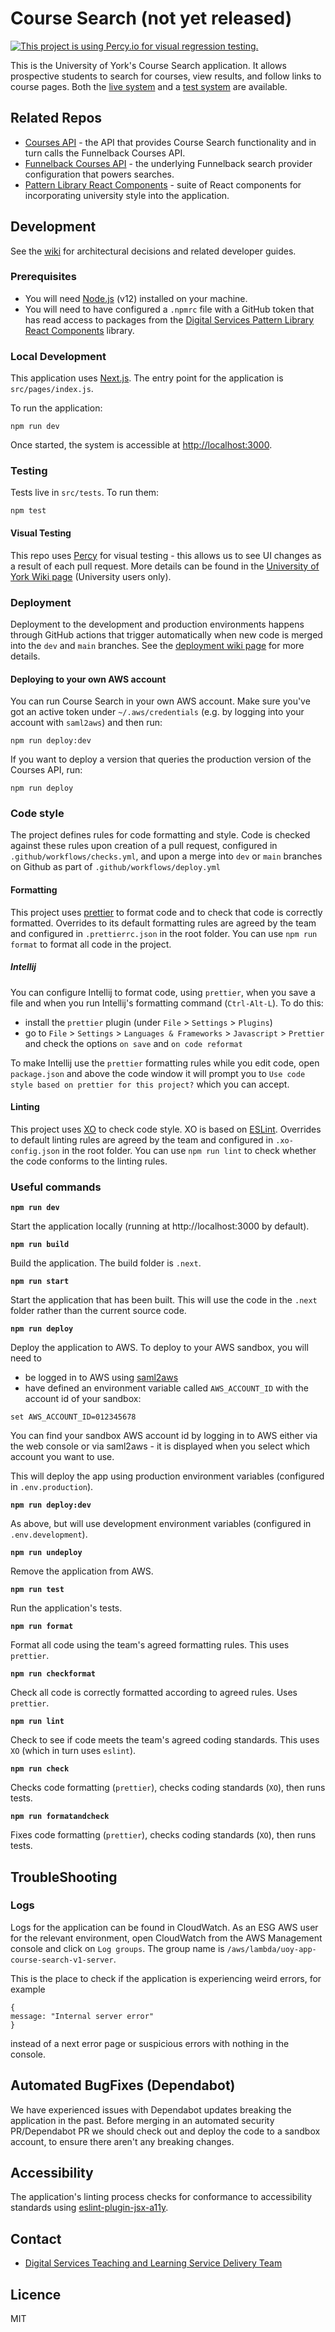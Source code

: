 # Course Search (not yet released)
[![This project is using Percy.io for visual regression testing.](https://percy.io/static/images/percy-badge.svg)](https://percy.io/ad91c322/uoy-app-course-search)

This is the University of York's Course Search application. It allows prospective students to search for courses,
view results, and follow links to course pages. 
Both the [live system](https://courses.app.york.ac.uk/) and a [test system](https://courses.dev.app.york.ac.uk/) are available.

## Related Repos

- [Courses API](https://github.com/university-of-york/uoy-api-courses) - the API that provides Course Search functionality and in turn calls the Funnelback Courses API.
- [Funnelback Courses API](https://github.com/university-of-york/uoy-config-funnelback-courses) - the underlying Funnelback search provider configuration that powers searches.
- [Pattern Library React Components](https://github.com/university-of-york/esg-lib-pattern-library-react-components) - suite of React components for incorporating university style into the application.


## Development

See the [wiki](https://github.com/university-of-york/uoy-app-course-search/wiki) for architectural decisions and related developer guides.

### Prerequisites

 - You will need [Node.js](https://nodejs.org/en/download/) (v12) installed on your machine.
 - You will need to have configured a `.npmrc` file with a GitHub token that has read access to packages from the [Digital Services Pattern Library React Components](https://github.com/university-of-york/esg-lib-pattern-library-react-components) library.

### Local Development

This application uses [Next.js](https://nextjs.org/). The entry point for the application is `src/pages/index.js`.

To run the application:

```
npm run dev
```

Once started, the system is accessible at [http://localhost:3000](http://localhost:3000).

### Testing

Tests live in `src/tests`. To run them:

```
npm test
```

#### Visual Testing 

This repo uses [Percy](https://percy.io/ad91c322/uoy-app-course-search) for visual testing - this allows us to see UI changes as a result of each pull request. More details can be found in the [University of York Wiki page](https://wiki.york.ac.uk/pages/viewpage.action?pageId=220921899) (University users only).

### Deployment

Deployment to the development and production environments happens through GitHub actions that trigger automatically when new code is merged into the `dev` and `main` branches. See the [deployment wiki page](https://github.com/university-of-york/uoy-app-course-search/wiki/Deployment) for more details.

#### Deploying to your own AWS account

You can run Course Search in your own AWS account. Make sure you've got an active token under `~/.aws/credentials` (e.g. by logging into your account with `saml2aws`) and then run:

```
npm run deploy:dev
```

If you want to deploy a version that queries the production version of the Courses API, run:

```
npm run deploy
```

### Code style

The project defines rules for code formatting and style. Code is checked against these
rules upon creation of a pull request, configured in `.github/workflows/checks.yml`, 
and upon a merge into `dev` or `main` branches on Github as part of `.github/workflows/deploy.yml`

#### Formatting

This project uses [prettier](https://prettier.io/) to format code and to check that code
is correctly formatted. Overrides to its default formatting rules are agreed by the team and
configured in `.prettierrc.json` in the root folder. You can use `npm run format` to format
all code in the project.

##### Intellij

You can configure Intellij to format code, using `prettier`, when you save a file and when 
you run Intellij's formatting command (`Ctrl-Alt-L`). To do this:
* install the `prettier` plugin (under `File` > `Settings` > `Plugins`)
* go to `File` > `Settings` > `Languages & Frameworks` > `Javascript` > `Prettier` and
check the options `on save` and `on code reformat`

To make Intellij use the `prettier` formatting rules while you edit code, open
`package.json` and above the code window it will prompt you to `Use code style based on prettier for this project?`
which you can accept.

#### Linting

This project uses [XO](https://github.com/xojs/xo) to check code style. 
XO is based on [ESLint](https://eslint.org/). Overrides to default linting rules are agreed
by the team and configured in `.xo-config.json` in the root folder. You can use `npm run lint`
to check whether the code conforms to the linting rules.

### Useful commands

**`npm run dev`**

Start the application locally (running at http://localhost:3000 by default).

**`npm run build`**

Build the application. The build folder is `.next`.

**`npm run start`**

Start the application that has been built. This will use the code in the `.next` folder rather than the current source code.

**`npm run deploy`**

Deploy the application to AWS. To deploy to your AWS sandbox, you will need to 
* be logged in to AWS using [saml2aws](https://wiki.york.ac.uk/display/AWS/2.+Command+Line+Access)
* have defined an environment variable called `AWS_ACCOUNT_ID` with the account id of your sandbox:

```
set AWS_ACCOUNT_ID=012345678
```

You can find your sandbox AWS account id by logging in to AWS either via
the web console or via saml2aws - it is displayed when you select which
account you want to use.

This will deploy the app using production environment variables (configured in
`.env.production`).

**`npm run deploy:dev`**

As above, but will use development environment variables (configured in `.env.development`).

**`npm run undeploy`**

Remove the application from AWS.

**`npm run test`**

Run the application's tests.

**`npm run format`**

Format all code using the team's agreed formatting rules. This uses `prettier`.

**`npm run checkformat`**

Check all code is correctly formatted according to agreed rules. Uses `prettier`.

**`npm run lint`**

Check to see if code meets the team's agreed coding standards. This uses `XO` (which in turn uses `eslint`).

**`npm run check`**

Checks code formatting (`prettier`), checks coding standards (`XO`), then runs tests.

**`npm run formatandcheck`**

Fixes code formatting (`prettier`), checks coding standards (`XO`), then runs tests.

## TroubleShooting

### Logs
Logs for the application can be found in CloudWatch. As an ESG AWS user for the relevant environment, open CloudWatch from the AWS Management console and click on `Log groups`. The group name is `/aws/lambda/uoy-app-course-search-v1-server`.

This is the place to check if the application is experiencing weird errors, for example 
```
{
message: "Internal server error"
}
```
instead of a next error page or suspicious errors with nothing in the console.

## Automated BugFixes (Dependabot)
We have experienced issues with Dependabot updates breaking the application in the past. Before merging in an automated security 
PR/Dependabot PR we should check out and deploy the code to a sandbox account, to ensure there aren't any breaking changes.

## Accessibility

The application's linting process checks for conformance to accessibility standards
using [eslint-plugin-jsx-a11y](https://github.com/jsx-eslint/eslint-plugin-jsx-a11y).

## Contact

- [Digital Services Teaching and Learning Service Delivery Team](mailto:esg-teaching-and-learning-group@york.ac.uk)

## Licence

MIT
